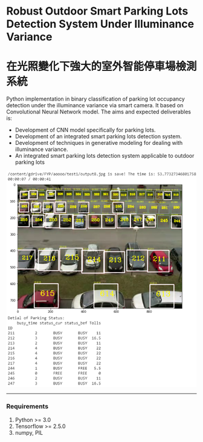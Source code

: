 # Robust Outdoor Smart Parking Lots Detection System Under Illuminance Variance
# 在光照變化下強大的室外智能停車場檢測系統

Python implementation in binary classification of parking lot occupancy detection under the illuminance variance via smart camera. It based on Convolutional Neural Network model. The aims and expected deliverables is:
 * Development of CNN model specifically for parking lots.
 * Development of an integrated smart parking lots detection system.
 * Development of techniques in generative modeling for dealing with illuminance variance.
 * An integrated smart parking lots detection system applicable to outdoor parking lots

![](demo/Final_result_sample.png)

---

### Requirements ###
1. Python >= 3.0
2. Tensorflow >= 2.5.0
3. numpy, PIL
